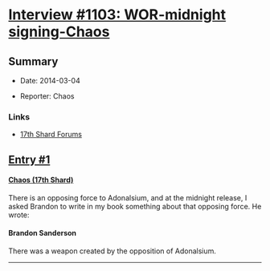 # [Interview #1103: WOR-midnight signing-Chaos](https://www.theoryland.com/intvmain.php?i=1103)

## Summary

- Date: 2014-03-04

- Reporter: Chaos

### Links

- [17th Shard Forums](http://www.17thshard.com/forum/topic/6419-regarding-adonalsiums-opposing-force-shadows-for-silence-planet-name/)


## [Entry #1](./t-1103/1)

#### [Chaos (17th Shard)](http://www.17thshard.com/forum/topic/6419-regarding-adonalsiums-opposing-force-shadows-for-silence-planet-name/)

There is an opposing force to Adonalsium, and at the midnight release, I asked Brandon to write in my book something about that opposing force. He wrote:

#### Brandon Sanderson

There was a weapon created by the opposition of Adonalsium.


---

